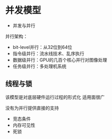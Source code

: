 # 并发模型

- 并发与并行

并行架构：

- bit-level并行：从32位到64位
- 指令级并行：流水线技术、乱序执行
- 数据级并行：GPU的几百个核心并行对图像处理
- 任务级并行：多处理机系统

## 线程与锁

该模型是对底层硬件运行过程的形式化 适用面很广

没有为并行提供直接的支持

- 竞态条件
- 内存可见性
- 死锁
